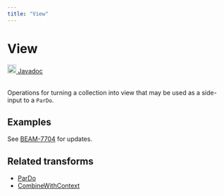 ```yaml
---
title: "View"
---
```

<!--
Licensed under the Apache License, Version 2.0 (the "License");
you may not use this file except in compliance with the License.
You may obtain a copy of the License at

http://www.apache.org/licenses/LICENSE-2.0

Unless required by applicable law or agreed to in writing, software
distributed under the License is distributed on an "AS IS" BASIS,
WITHOUT WARRANTIES OR CONDITIONS OF ANY KIND, either express or implied.
See the License for the specific language governing permissions and
limitations under the License.
-->
# View
<table align="left">
    <a target="_blank" class="button"
        href="https://beam.apache.org/releases/javadoc/2.13.0/index.html?org/apache/beam/sdk/transforms/View.html">
      <img src="https://beam.apache.org/images/logos/sdks/java.png" width="20px" height="20px"
           alt="Javadoc" />
     Javadoc
    </a>
</table>
<br><br>

Operations for turning a collection into view that may be used as a side-input to a `ParDo`.

## Examples
See [BEAM-7704](https://issues.apache.org/jira/browse/BEAM-7704) for updates.

## Related transforms
* [ParDo](/documentation/transforms/java/elementwise/pardo)
* [CombineWithContext](/documentation/transforms/java/aggregation/combinewithcontext)
